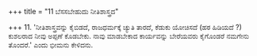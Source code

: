 +++
title = "11 ಬೆಸಸಬೇಹುದು ನೀತಿಶಾಸ್ತ್ರದ"

+++
11. 'ನೀತಿಶಾಸ್ತ್ರವನ್ನು ಕೈಬಿಡದೆ, ರಾಜಧರ್ಮಕ್ಕೆ ಚ್ಯುತಿ ತಾರದೆ, ಕೆಡುಕು ಯೋಚಿಸದೆ (ಹಠ ಹಿಡಿಯದೆ ?) ಕುಶಲರಾದ ನೀವು ಅಪ್ಪಣೆ ಕೊಡಬೇಕು. ನಾವು ಮಾಡಬೇಕಾದ ಕಾರ್ಯವನ್ನು ಬೇರೆಯವರು ಕೈಗೊಂಡರೆ ನಮಗೇನು ತೊಂದರೆ.' ಎಂದು ಭೀಮನು ಕೇಳಿದನು.